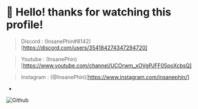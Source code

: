 # 👋 Hello! thanks for watching this profile!

> Discord : (InsanePhin#8142)[https://discord.com/users/354184274347294720]

> Youtube : (InsanePhin)[https://www.youtube.com/channel/UCOrwm_xOVgPJFF05poXcbsQ]

> Instagram : (@InsanePhin)[https://www.instagram.com/insanephin/]

-

![Github](https://github-readme-stats.vercel.app/api?username=InsanePhin&show_icons=true&theme=radical&include_all_commits=true&count_private=true)
